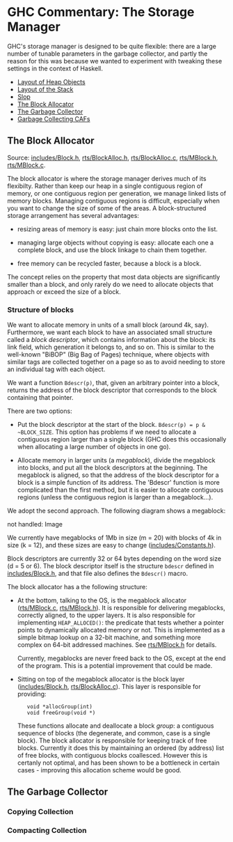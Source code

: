 # GHC Commentary: The Storage Manager


GHC's storage manager is designed to be quite flexible: there are a large number of tunable parameters in the garbage collector, and partly the reason for this was because we wanted to experiment with tweaking these settings in the context of Haskell.

[](/trac/ghc/attachment/wiki/Commentary/Rts/Storage/sm-top.png)

- [Layout of Heap Objects](commentary/rts/storage/heap-objects)
- [Layout of the Stack](commentary/rts/storage/stack)
- [Slop](commentary/rts/storage/slop)
- [The Block Allocator](commentary/rts/storage/block-alloc)
- [The Garbage Collector](commentary/rts/storage/gc)
- [Garbage Collecting CAFs](commentary/rts/storage/ca-fs)

## The Block Allocator


Source: [includes/Block.h](/trac/ghc/browser/ghc/includes/Block.h), [rts/BlockAlloc.h](/trac/ghc/browser/ghc/rts/BlockAlloc.h), [rts/BlockAlloc.c](/trac/ghc/browser/ghc/rts/BlockAlloc.c), [rts/MBlock.h](/trac/ghc/browser/ghc/rts/MBlock.h), [rts/MBlock.c](/trac/ghc/browser/ghc/rts/MBlock.c).


The block allocator is where the storage manager derives much of its flexibilty.  Rather than keep our heap in a single contiguous region of memory, or one contiguous region per generation, we manage linked lists of memory blocks.  Managing contiguous regions is difficult, especially when you want to change the size of some of the areas.  A block-structured storage arrangement has several advantages:

- resizing areas of memory is easy: just chain more blocks onto the list.

- managing large objects without copying is easy: allocate each one a complete block, and use the block linkage to
  chain them together.

- free memory can be recycled faster, because a block is a block.


The concept relies on the property that most data objects are significantly smaller than a block, and only rarely do we need to allocate objects that approach or exceed the size of a block.

### Structure of blocks


We want to allocate memory in units of a small block (around 4k, say).  Furthermore, we want each block to have an associated small structure called a *block descriptor*, which contains information about the block: its link field, which generation it belongs to, and so on.  This is similar to the well-known "BiBOP" (Big Bag of Pages) technique, where objects with similar tags are collected together on a page so as to avoid needing to store an individual tag with each object.


We want a function `Bdescr(p)`, that, given an arbitrary pointer into a block, returns the address of the block descriptor that corresponds to the block containing that pointer.


There are two options:

- Put the block descriptor at the start of the block.  `Bdescr(p) = p & ~BLOCK_SIZE`.  This option has problems if
  we need to allocate a contiguous region larger than a single block (GHC does this occasionally when allocating
  a large number of objects in one go).

- Allocate memory in larger units (a *megablock*), divide the megablock into blocks, and put all the block
  descriptors at the beginning.  The megablock is aligned, so that the address of the block descriptor for
  a block is a simple function of its address.  The 'Bdescr' function is more complicated than the first
  method, but it is easier to allocate contiguous regions (unless the contiguous region is larger than
  a megablock...).


We adopt the second approach.  The following diagram shows a megablock:

not handled: Image


We currently have megablocks of 1Mb in size (m = 20) with blocks of 4k in size (k = 12), and these sizes are easy to change  ([includes/Constants.h](/trac/ghc/browser/ghc/includes/Constants.h)).  


Block descriptors are currently 32 or 64 bytes depending on the word size (d = 5 or 6).  The block descriptor itself is 
the structure `bdescr` defined in [includes/Block.h](/trac/ghc/browser/ghc/includes/Block.h), and that file also defines the `Bdescr()` macro.


The block allocator has a the following structure:

- At the bottom, talking to the OS, is the megablock allocator ([rts/MBlock.c](/trac/ghc/browser/ghc/rts/MBlock.c), [rts/MBlock.h](/trac/ghc/browser/ghc/rts/MBlock.h)).
  It is responsible for delivering megablocks, correctly aligned, to the upper layers.  It is also responsible for
  implementing `HEAP_ALLOCED()`: the predicate that tests whether a pointer points to dynamically allocated memory
  or not.  This is implemented as a simple bitmap lookup on a 32-bit machine, and something more complex on
  64-bit addressed machines.  See [rts/MBlock.h](/trac/ghc/browser/ghc/rts/MBlock.h) for details.

  Currently, megablocks are never freed back to the OS, except at the end of the program.  This is a potential
  improvement that could be made.

- Sitting on top of the megablock allocator is the block layer ([includes/Block.h](/trac/ghc/browser/ghc/includes/Block.h), [rts/BlockAlloc.c](/trac/ghc/browser/ghc/rts/BlockAlloc.c)).
  This layer is responsible for providing:

  ```wiki
     void *allocGroup(int)
     void freeGroup(void *)
  ```

  These functions allocate and deallocate a block *group*: a contiguous sequence of blocks (the degenerate, and common, case
  is a single block).  The block allocator is responsible for keeping track of free blocks.  Currently it does this by
  maintaining an ordered (by address) list of free blocks, with contiguous blocks coallesced.  However this is certanly
  not optimal, and has been shown to be a bottleneck in certain cases - improving this allocation scheme would be good.

## The Garbage Collector

### Copying Collection

### Compacting Collection
